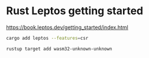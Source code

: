 # Rust Leptos getting started

<https://book.leptos.dev/getting_started/index.html>

```sh
cargo add leptos --features=csr

rustup target add wasm32-unknown-unknown
```
